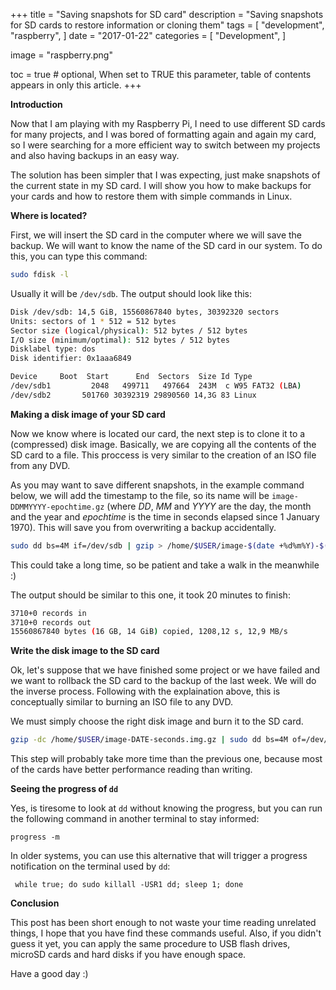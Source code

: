 +++
title = "Saving snapshots for SD card"
description = "Saving snapshots for SD cards to restore information or cloning them"
tags = [
    "development",
    "raspberry",
]
date = "2017-01-22"
categories = [
    "Development",
]

image = "raspberry.png"

toc = true # optional, When set to TRUE this parameter, table of contents appears in only this article.
+++

**Introduction**

Now that I am playing with my Raspberry Pi, I need to use different SD cards for many projects, and I was bored of formatting again and again my card, so I were searching for a more efficient way to switch between my projects and also having backups in an easy way.

The solution has been simpler that I was expecting, just make snapshots of the current state in my SD card. I will show you how to make backups for your cards and how to restore them with simple commands in Linux.

**Where is located?**

First, we will insert the SD card in the computer where we will save the backup. We will want to know the name of the SD card in our system. To do this, you can type this command:

```bash
sudo fdisk -l
```

Usually it will be `/dev/sdb`. The output should look like this:

```bash
Disk /dev/sdb: 14,5 GiB, 15560867840 bytes, 30392320 sectors
Units: sectors of 1 * 512 = 512 bytes
Sector size (logical/physical): 512 bytes / 512 bytes
I/O size (minimum/optimal): 512 bytes / 512 bytes
Disklabel type: dos
Disk identifier: 0x1aaa6849

Device     Boot  Start      End  Sectors  Size Id Type
/dev/sdb1         2048   499711   497664  243M  c W95 FAT32 (LBA)
/dev/sdb2       501760 30392319 29890560 14,3G 83 Linux
```

**Making a disk image of your SD card**

Now we know where is located our card, the next step is to clone it to a (compressed) disk image. Basically, we are copying all the contents of the SD card to a file. This proccess is very similar to the creation of an ISO file from any DVD.

As you may want to save different snapshots, in the example command below, we will add the timestamp to the file, so its name will be `image-DDMMYYYY-epochtime.gz` (where *DD*, *MM* and *YYYY* are the day, the month and the year and *epochtime* is the time in seconds elapsed since 1 January 1970). This will save you from overwriting a backup accidentally.

```bash
sudo dd bs=4M if=/dev/sdb | gzip > /home/$USER/image-$(date +%d%m%Y)-$(date +%s).img.gz
```

This could take a long time, so be patient and take a walk in the meanwhile :)

The output should be similar to this one, it took 20 minutes to finish:

```bash
3710+0 records in
3710+0 records out
15560867840 bytes (16 GB, 14 GiB) copied, 1208,12 s, 12,9 MB/s
```

**Write the disk image to the SD card**

Ok, let's suppose that we have finished some project or we have failed and we want to rollback the SD card to the backup of the last week. We will do the inverse process. Following with the explaination above, this is conceptually similar to burning an ISO file to any DVD.

We must simply choose the right disk image and burn it to the SD card.

```bash
gzip -dc /home/$USER/image-DATE-seconds.img.gz | sudo dd bs=4M of=/dev/sdb
```

This step will probably take more time than the previous one, because most of the cards have better performance reading than writing.

**Seeing the progress of `dd`**

Yes, is tiresome to look at `dd` without knowing the progress, but you can run the following command in another terminal to stay informed:

    progress -m
    
 In older systems, you can use this alternative that will trigger a progress notification on the terminal used by `dd`:
 
     while true; do sudo killall -USR1 dd; sleep 1; done

**Conclusion**

This post has been short enough to not waste your time reading unrelated things, I hope that you have find these commands useful. Also, if you didn't guess it yet, you can apply the same procedure to USB flash drives, microSD cards and hard disks if you have enough space.

Have a good day :)
